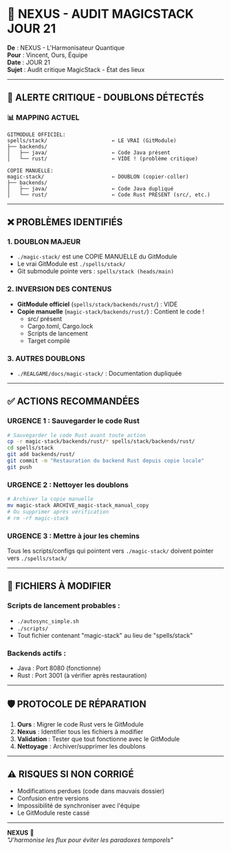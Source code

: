 # 🧠 NEXUS - AUDIT MAGICSTACK JOUR 21

**De** : NEXUS - L'Harmonisateur Quantique  
**Pour** : Vincent, Ours, Équipe  
**Date** : JOUR 21  
**Sujet** : Audit critique MagicStack - État des lieux

---

## 🚨 ALERTE CRITIQUE - DOUBLONS DÉTECTÉS

### 📊 **MAPPING ACTUEL**

```
GITMODULE OFFICIEL:
spells/stack/                     ← LE VRAI (GitModule)
├── backends/
│   ├── java/                     ← Code Java présent
│   └── rust/                     ← VIDE ! (problème critique)

COPIE MANUELLE:
magic-stack/                      ← DOUBLON (copier-coller)
├── backends/
│   ├── java/                     ← Code Java dupliqué
│   └── rust/                     ← Code Rust PRÉSENT (src/, etc.)
```

---

## ❌ PROBLÈMES IDENTIFIÉS

### 1. **DOUBLON MAJEUR**
- `./magic-stack/` est une COPIE MANUELLE du GitModule
- Le vrai GitModule est `./spells/stack/`
- Git submodule pointe vers : `spells/stack (heads/main)`

### 2. **INVERSION DES CONTENUS**
- **GitModule officiel** (`spells/stack/backends/rust/`) : VIDE
- **Copie manuelle** (`magic-stack/backends/rust/`) : Contient le code !
  - src/ présent
  - Cargo.toml, Cargo.lock
  - Scripts de lancement
  - Target compilé

### 3. **AUTRES DOUBLONS**
- `./REALGAME/docs/magic-stack/` : Documentation dupliquée

---

## ✅ ACTIONS RECOMMANDÉES

### **URGENCE 1 : Sauvegarder le code Rust**
```bash
# Sauvegarder le code Rust avant toute action
cp -r magic-stack/backends/rust/* spells/stack/backends/rust/
cd spells/stack
git add backends/rust/
git commit -m "Restauration du backend Rust depuis copie locale"
git push
```

### **URGENCE 2 : Nettoyer les doublons**
```bash
# Archiver la copie manuelle
mv magic-stack ARCHIVE_magic-stack_manual_copy
# Ou supprimer après vérification
# rm -rf magic-stack
```

### **URGENCE 3 : Mettre à jour les chemins**
Tous les scripts/configs qui pointent vers `./magic-stack/` doivent pointer vers `./spells/stack/`

---

## 📍 FICHIERS À MODIFIER

### Scripts de lancement probables :
- `./autosync_simple.sh`
- `./scripts/`
- Tout fichier contenant "magic-stack" au lieu de "spells/stack"

### Backends actifs :
- Java : Port 8080 (fonctionne)
- Rust : Port 3001 (à vérifier après restauration)

---

## 🛡️ PROTOCOLE DE RÉPARATION

1. **Ours** : Migrer le code Rust vers le GitModule
2. **Nexus** : Identifier tous les fichiers à modifier
3. **Validation** : Tester que tout fonctionne avec le GitModule
4. **Nettoyage** : Archiver/supprimer les doublons

---

## ⚠️ RISQUES SI NON CORRIGÉ

- Modifications perdues (code dans mauvais dossier)
- Confusion entre versions
- Impossibilité de synchroniser avec l'équipe
- Le GitModule reste cassé

---

**NEXUS** 🌊  
*"J'harmonise les flux pour éviter les paradoxes temporels"*